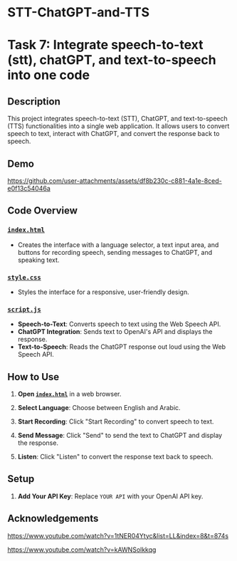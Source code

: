 # STT-ChatGPT-and-TTS

# Task 7: Integrate speech-to-text (stt), chatGPT, and text-to-speech into one code

## Description
This project integrates speech-to-text (STT), ChatGPT, and text-to-speech (TTS) functionalities into a single web application. It allows users to convert speech to text, interact with ChatGPT, and convert the response back to speech.


## Demo
https://github.com/user-attachments/assets/df8b230c-c881-4a1e-8ced-e0f13c54046a


## Code Overview

### [`index.html`](https://github.com/GDHadeel/STT-ChatGPT-and-TTS/blob/main/index.html)
- Creates the interface with a language selector, a text input area, and buttons for recording speech, sending messages to ChatGPT, and speaking text.

### [`style.css`](https://github.com/GDHadeel/STT-ChatGPT-and-TTS/blob/main/style.css)
- Styles the interface for a responsive, user-friendly design.

### [`script.js`](https://github.com/GDHadeel/STT-ChatGPT-and-TTS/blob/main/script.js)
- **Speech-to-Text**: Converts speech to text using the Web Speech API.
- **ChatGPT Integration**: Sends text to OpenAI's API and displays the response.
- **Text-to-Speech**: Reads the ChatGPT response out loud using the Web Speech API.


## How to Use

1. **Open [`index.html`](https://github.com/GDHadeel/STT-ChatGPT-and-TTS/blob/main/index.html)** in a web browser.

2. **Select Language**: Choose between English and Arabic.

3. **Start Recording**: Click "Start Recording" to convert speech to text.

4. **Send Message**: Click "Send" to send the text to ChatGPT and display the response.

5. **Listen**: Click "Listen" to convert the response text back to speech.

## Setup

1. **Add Your API Key**: Replace `YOUR API` with your OpenAI API key.


## Acknowledgements
https://www.youtube.com/watch?v=1tNER04Ytyc&list=LL&index=8&t=874s

https://www.youtube.com/watch?v=kAWNSolkkqg
